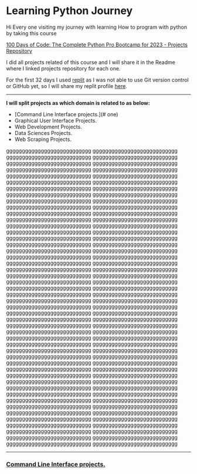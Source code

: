 # Learning Python Journey 

Hi Every one visiting my journey with learning How to program with python by taking this course 

[100 Days of Code: The Complete Python Pro Bootcamp for 2023 - Projects Repository](https://www.udemy.com/share/103J8C3@8vF2huHnPspsSsg_l6VXD-iqxMR_Ug802BMSxnn6k3bZDuE1vOlKTp6DtG3TlHrp/)

I did all projects related of this course and I will share it in the Readme where I linked projects repository  for each one.

For the first 32 days I used [replit](https://replit.com/) as I was not able to use Git version control or GitHub yet, so I will share my replit profile [here](https://replit.com/@MohamedShalaby2).

------

**I will split projects as which domain is related to as below:** 

- [Command Line Interface projects.](# one)
- Graphical User Interface Projects.
- Web Development Projects.
- Data Sciences Projects.
- Web Scraping Projects.





ggggggggggggggggggggggggggg
ggggggggggggggggggggggggggg
ggggggggggggggggggggggggggg
ggggggggggggggggggggggggggg
ggggggggggggggggggggggggggg
ggggggggggggggggggggggggggg
ggggggggggggggggggggggggggg
ggggggggggggggggggggggggggg
ggggggggggggggggggggggggggg
ggggggggggggggggggggggggggg
ggggggggggggggggggggggggggg
ggggggggggggggggggggggggggg
ggggggggggggggggggggggggggg
ggggggggggggggggggggggggggg
ggggggggggggggggggggggggggg
ggggggggggggggggggggggggggg
ggggggggggggggggggggggggggg
ggggggggggggggggggggggggggg
ggggggggggggggggggggggggggg
ggggggggggggggggggggggggggg
ggggggggggggggggggggggggggg
ggggggggggggggggggggggggggg
ggggggggggggggggggggggggggg
ggggggggggggggggggggggggggg
ggggggggggggggggggggggggggg
ggggggggggggggggggggggggggg
ggggggggggggggggggggggggggg
ggggggggggggggggggggggggggg
ggggggggggggggggggggggggggg
ggggggggggggggggggggggggggg
ggggggggggggggggggggggggggg
ggggggggggggggggggggggggggg
ggggggggggggggggggggggggggg
ggggggggggggggggggggggggggg
ggggggggggggggggggggggggggg
ggggggggggggggggggggggggggg
ggggggggggggggggggggggggggg
ggggggggggggggggggggggggggg
ggggggggggggggggggggggggggg
ggggggggggggggggggggggggggg
ggggggggggggggggggggggggggg
ggggggggggggggggggggggggggg
ggggggggggggggggggggggggggg
ggggggggggggggggggggggggggg
ggggggggggggggggggggggggggg
ggggggggggggggggggggggggggg
ggggggggggggggggggggggggggg
ggggggggggggggggggggggggggg
ggggggggggggggggggggggggggg
ggggggggggggggggggggggggggg
ggggggggggggggggggggggggggg
ggggggggggggggggggggggggggg
ggggggggggggggggggggggggggg
ggggggggggggggggggggggggggg
ggggggggggggggggggggggggggg
ggggggggggggggggggggggggggg
ggggggggggggggggggggggggggg
ggggggggggggggggggggggggggg
ggggggggggggggggggggggggggg
ggggggggggggggggggggggggggg
ggggggggggggggggggggggggggg
ggggggggggggggggggggggggggg
ggggggggggggggggggggggggggg
ggggggggggggggggggggggggggg
ggggggggggggggggggggggggggg
ggggggggggggggggggggggggggg
ggggggggggggggggggggggggggg
ggggggggggggggggggggggggggg
ggggggggggggggggggggggggggg
ggggggggggggggggggggggggggg
ggggggggggggggggggggggggggg
ggggggggggggggggggggggggggg
ggggggggggggggggggggggggggg
ggggggggggggggggggggggggggg
ggggggggggggggggggggggggggg
ggggggggggggggggggggggggggg
ggggggggggggggggggggggggggg
ggggggggggggggggggggggggggg
ggggggggggggggggggggggggggg
ggggggggggggggggggggggggggg
ggggggggggggggggggggggggggg
ggggggggggggggggggggggggggg
ggggggggggggggggggggggggggg
ggggggggggggggggggggggggggg
ggggggggggggggggggggggggggg
ggggggggggggggggggggggggggg
ggggggggggggggggggggggggggg
ggggggggggggggggggggggggggg
ggggggggggggggggggggggggggg
ggggggggggggggggggggggggggg
ggggggggggggggggggggggggggg
ggggggggggggggggggggggggggg
ggggggggggggggggggggggggggg
ggggggggggggggggggggggggggg
ggggggggggggggggggggggggggg
ggggggggggggggggggggggggggg


































------

### [Command Line Interface projects.](one)
